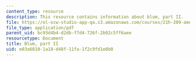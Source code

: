 ```yaml
---
content_type: resource
description: This resource contains information about blum, part II.
file: https://ol-ocw-studio-app-qa.s3.amazonaws.com/courses/21h-209-america-in-depression-and-war-spring-2012/e03a68101a18d48f11fa1f2c9fd1e0b0_MIT21H_209S12_blum.pdf
file_type: application/pdf
parent_uid: bc93d4b4-d2db-f7d4-726f-2b92c5ff6aee
resourcetype: Document
title: Blum, part II
uid: e03a6810-1a18-d48f-11fa-1f2c9fd1e0b0
---
```

